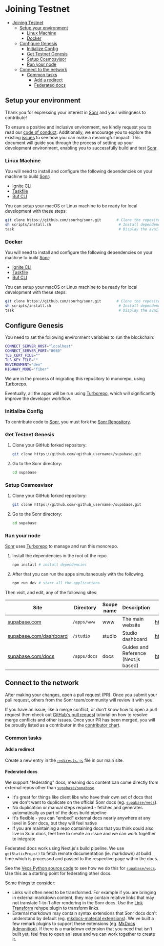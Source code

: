 # Joining Testnet

- [Joining Testnet](#joining-testnet)
  - [Setup your environment](#setup-your-environment)
    - [Linux Machine](#linux-machine)
    - [Docker](#docker)
  - [Configure Genesis](#configure-genesis)
    - [Initialize Config](#initialize-config)
    - [Get Testnet Genesis](#get-testnet-genesis)
    - [Setup Cosmosvisor](#setup-cosmosvisor)
    - [Run your node](#run-your-node)
  - [Connect to the network](#connect-to-the-network)
    - [Common tasks](#common-tasks)
      - [Add a redirect](#add-a-redirect)
      - [Federated docs](#federated-docs)

## Setup your environment

Thank you for expressing your interest in [Sonr](https://sonr.io) and your willingness to contribute!

To ensure a positive and inclusive environment, we kindly request you to read our [code of conduct](https://github.com/supabase/.github/blob/main/CODE_OF_CONDUCT.md). Additionally, we encourage you to explore the existing [issues](https://github.com/supabase/supabase/issues) to see how you can make a meaningful impact. This document will guide you through the process of setting up your development environment, enabling you to successfully build and test [Sonr](https://sonr.io).

### Linux Machine

You will need to install and configure the following dependencies on your machine to build [Sonr](https://sonr.io):

- [Ignite CLI](https://github.com/ignite/cli)
- [Taskfile](https://taskfile.dev)
- [Buf CLI](https://docs.buf.build/introduction)

You can setup your macOS or Linux machine to be ready for local development with these steps:

```sh
git clone https://github.com/sonrhq/sonr.git       # Clone the repository
sh scripts/install.sh                               # Install dependencies
task                                                # Display the available commands
```

### Docker

You will need to install and configure the following dependencies on your machine to build [Sonr](https://sonr.io):

- [Ignite CLI](https://github.com/ignite/cli)
- [Taskfile](https://taskfile.dev)
- [Buf CLI](https://docs.buf.build/introduction)

You can setup your macOS or Linux machine to be ready for local development with these steps:

```sh
git clone https://github.com/sonrhq/sonr.git       # Clone the repository
sh scripts/install.sh                               # Install dependencies
task                                                # Display the available commands
```

## Configure Genesis

You need to set the following environment variables to run the blockchain:

```sh
CONNECT_SERVER_HOST="localhost"
CONNECT_SERVER_PORT="8080"
TLS_CERT_FILE=""
TLS_KEY_FILE=""
ENVIRONMENT="dev"
HIGHWAY_MODE="fiber"
```

We are in the process of migrating this repository to monorepo, using [Turborepo](https://turborepo.org/docs).

Eventually, all the apps will be run using [Turborepo](https://turborepo.org/docs), which will significantly improve the developer workflow.

### Initialize Config

To contribute code to [Sonr](https://sonr.io), you must fork the [Sonr Repository](https://github.com/supabase/supabase).

### Get Testnet Genesis

1. Clone your GitHub forked repository:

   ```sh
   git clone https://github.com/<github_username>/supabase.git
   ```

2. Go to the Sonr directory:

   ```sh
   cd supabase
   ```

### Setup Cosmosvisor

1. Clone your GitHub forked repository:

   ```sh
   git clone https://github.com/<github_username>/supabase.git
   ```

2. Go to the Sonr directory:

   ```sh
   cd supabase
   ```

### Run your node

[Sonr](https://sonr.io) uses [Turborepo](https://turborepo.org/docs) to manage and run this monorepo.

1. Install the dependencies in the root of the repo.

   ```sh
   npm install # install dependencies
   ```

2. After that you can run the apps simultaneously with the following.

   ```sh
   npm run dev # start all the applications
   ```

Then visit, and edit, any of the following sites:

| Site                                                     | Directory    | Scope name | Description                          | Local development server   |
| -------------------------------------------------------- | ------------ | ---------- | ------------------------------------ | -------------------------- |
| [supabase.com](https://sonr.io)                     | `/apps/www`  | www        | The main website                     | <http://localhost:3000>      |
| [supabase.com/dashboard](https://sonr.io/dashboard) | `/studio`    | studio     | Studio dashboard                     | <http://localhost:8082>      |
| [supabase.com/docs](https://sonr.io/docs)           | `/apps/docs` | docs       | Guides and Reference (Next.js based) | <http://localhost:3001/docs> |

## Connect to the network

After making your changes, open a pull request (PR). Once you submit your pull request, others from the Sonr team/community will review it with you.

If you have an issue, like a merge conflict, or don't know how to open a pull request then check out [GitHub's pull request](https://docs.github.com/en/pull-requests/collaborating-with-pull-requests) tutorial on how to resolve merge conflicts and other issues. Once your PR has been merged, you will be proudly listed as a contributor in the [contributor chart](https://github.com/supabase/supabase/graphs/contributors).

### Common tasks

#### Add a redirect

Create a new entry in the [`redirects.js`](https://github.com/supabase/supabase/blob/master/apps/www/lib/redirects.js) file in our main site.

#### Federated docs

We support "federating" docs, meaning doc content can come directly from external repos other than [`supabase/supabase`](https://github.com/supabase/supabase).

- It's great for things like client libs who have their own set of docs that we don't want to duplicate on the official Sonr docs (eg. [`supabase/vecs`](https://github.com/supabase/vecs)).
- No duplication or manual steps required - fetches and generates automatically as part of the docs build pipeline
- It's flexible - you can "embed" external docs nearly anywhere at any level in Sonr docs, but they will feel native
- If you are maintaining a repo containing docs that you think could also live in Sonr docs, feel free to create an issue and we can work together to integrate

Federated docs work using Next.js's build pipeline. We use `getStaticProps()` to fetch remote documentation (ie. markdown) at build time which is processed and passed to the respective page within the docs.

See the [Vecs Python source code](https://github.com/supabase/supabase/blob/master/apps/docs/pages/guides/ai/python/%5Bslug%5D.tsx) to see how we do this for [`supabase/vecs`](https://github.com/supabase/vecs). Use this as a starting point for federating other docs.

Some things to consider:

- Links will often need to be transformed. For example if you are bringing in external markdown content, they may contain relative links that may not translate 1-to-1 after rendering in the Sonr docs. Use the [Link Transform](https://github.com/supabase/supabase/blob/master/apps/docs/lib/mdx/plugins/rehypeLinkTransform.ts) rehype plugin to transform links.
- External markdown may contain syntax extensions that Sonr docs don't understand by default (eg. [mkdocs-material extensions](https://squidfunk.github.io/mkdocs-material/setup/extensions/python-markdown)). We've built a few remark plugins to support these extensions (eg. [MkDocs Admonition](https://github.com/supabase/supabase/blob/master/apps/docs/lib/mdx/plugins/remarkAdmonition.ts)). If there is a markdown extension that you need that isn't built yet, feel free to open an issue and we can work together to create it.
